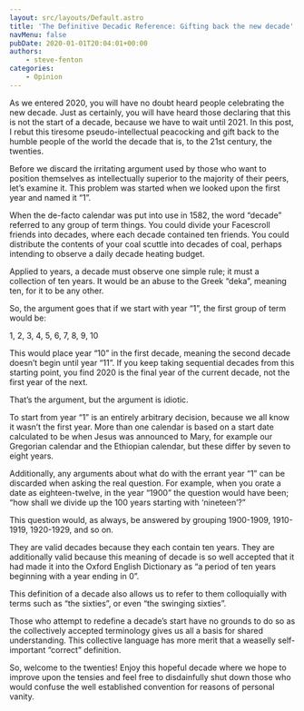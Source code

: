 ```yaml
---
layout: src/layouts/Default.astro
title: 'The Definitive Decadic Reference: Gifting back the new decade'
navMenu: false
pubDate: 2020-01-01T20:04:01+00:00
authors:
    - steve-fenton
categories:
    - Opinion
---
```


As we entered 2020, you will have no doubt heard people celebrating the new decade. Just as certainly, you will have heard those declaring that this is not the start of a decade, because we have to wait until 2021. In this post, I rebut this tiresome pseudo-intellectual peacocking and gift back to the humble people of the world the decade that is, to the 21st century, the twenties.

Before we discard the irritating argument used by those who want to position themselves as intellectually superior to the majority of their peers, let’s examine it. This problem was started when we looked upon the first year and named it “1”.

When the de-facto calendar was put into use in 1582, the word “decade” referred to any group of term things. You could divide your Facescroll friends into decades, where each decade contained ten friends. You could distribute the contents of your coal scuttle into decades of coal, perhaps intending to observe a daily decade heating budget.

Applied to years, a decade must observe one simple rule; it must a collection of ten years. It would be an abuse to the Greek “deka”, meaning ten, for it to be any other.

So, the argument goes that if we start with year “1”, the first group of term would be:

1, 2, 3, 4, 5, 6, 7, 8, 9, 10

This would place year “10” in the first decade, meaning the second decade doesn’t begin until year “11”. If you keep taking sequential decades from this starting point, you find 2020 is the final year of the current decade, not the first year of the next.

That’s the argument, but the argument is idiotic.

To start from year “1” is an entirely arbitrary decision, because we all know it wasn’t the first year. More than one calendar is based on a start date calculated to be when Jesus was announced to Mary, for example our Gregorian calendar and the Ethiopian calendar, but these differ by seven to eight years.

Additionally, any arguments about what do with the errant year “1” can be discarded when asking the real question. For example, when you orate a date as eighteen-twelve, in the year “1900” the question would have been; “how shall we divide up the 100 years starting with ‘nineteen’?”

This question would, as always, be answered by grouping 1900-1909, 1910-1919, 1920-1929, and so on.

They are valid decades because they each contain ten years. They are additionally valid because this meaning of decade is so well accepted that it had made it into the Oxford English Dictionary as “a period of ten years beginning with a year ending in 0”.

This definition of a decade also allows us to refer to them colloquially with terms such as “the sixties”, or even “the swinging sixties”.

Those who attempt to redefine a decade’s start have no grounds to do so as the collectively accepted terminology gives us all a basis for shared understanding. This collective language has more merit that a weaselly self-important “correct” definition.

So, welcome to the twenties! Enjoy this hopeful decade where we hope to improve upon the tensies and feel free to disdainfully shut down those who would confuse the well established convention for reasons of personal vanity.